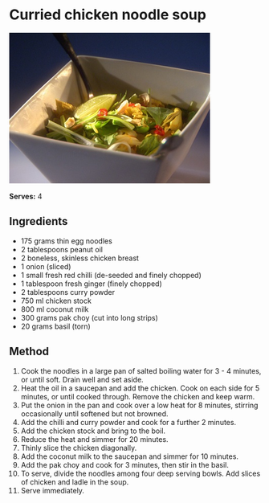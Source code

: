 # Curried chicken noodle soup

![Curried chicken noodle soup](resources/thai-curry-noodle-soup.jpg)

**Serves:** 4

## Ingredients
- 175 grams thin egg noodles
- 2 tablespoons peanut oil
- 2 boneless, skinless chicken breast
- 1 onion (sliced)
- 1 small fresh red chilli (de-seeded and finely chopped)
- 1 tablespoon fresh ginger (finely chopped)
- 2 tablespoons curry powder
- 750 ml chicken stock
- 800 ml coconut milk
- 300 grams pak choy (cut into long strips)
- 20 grams basil (torn)

## Method
1. Cook the noodles in a large pan of salted boiling water for 3 - 4 minutes, or until soft. Drain well and set aside.
1. Heat the oil in a saucepan and add the chicken. Cook on each side for 5 minutes, or until cooked through. Remove the chicken and keep warm.
1. Put the onion in the pan and cook over a low heat for 8 minutes, stirring occasionally until softened but not browned.
1. Add the chilli and curry powder and cook for a further 2 minutes.
1. Add the chicken stock and bring to the boil.
1. Reduce the heat and simmer for 20 minutes.
1. Thinly slice the chicken diagonally.
1. Add the coconut milk to the saucepan and simmer for 10 minutes.
1. Add the pak choy and cook for 3 minutes, then stir in the basil.
1. To serve, divide the noodles among four deep serving bowls. Add slices of chicken and ladle in the soup.
1. Serve immediately.